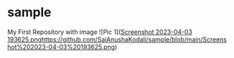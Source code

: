 # sample
My First Repository with image 
![Pic 1]([Screenshot 2023-04-03 193625.png](https://github.com/SaiAnushaKodali/sample/blob/main/Screenshot%202023-04-03%20193625.png)https://github.com/SaiAnushaKodali/sample/blob/main/Screenshot%202023-04-03%20193625.png)
